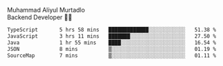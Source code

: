 Muhammad Aliyul Murtadlo
<br>
Backend Developer 👨‍💻
<br>
<!--START_SECTION:waka-->

```txt
TypeScript       5 hrs 58 mins   █████████████░░░░░░░░░░░░   51.38 %
JavaScript       3 hrs 11 mins   ███████░░░░░░░░░░░░░░░░░░   27.50 %
Java             1 hr 55 mins    ████░░░░░░░░░░░░░░░░░░░░░   16.54 %
JSON             8 mins          ▒░░░░░░░░░░░░░░░░░░░░░░░░   01.19 %
SourceMap        7 mins          ▒░░░░░░░░░░░░░░░░░░░░░░░░   01.11 %
```

<!--END_SECTION:waka-->
